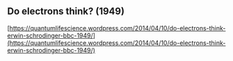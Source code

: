 ## Do electrons think? (1949)
  
  [https://quantumlifescience.wordpress.com/2014/04/10/do-electrons-think-erwin-schrodinger-bbc-1949/](https://quantumlifescience.wordpress.com/2014/04/10/do-electrons-think-erwin-schrodinger-bbc-1949/)